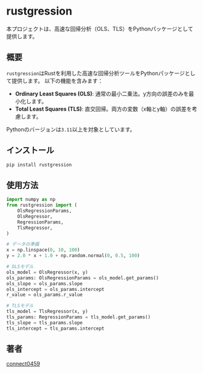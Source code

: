 # rustgression

本プロジェクトは、高速な回帰分析（OLS、TLS）をPythonパッケージとして提供します。

## 概要

`rustgression`はRustを利用した高速な回帰分析ツールをPythonパッケージとして提供します。
以下の機能を含みます：

- **Ordinary Least Squares (OLS)**: 通常の最小二乗法。y方向の誤差のみを最小化します。
- **Total Least Squares (TLS)**: 直交回帰。両方の変数（x軸とy軸）の誤差を考慮します。

Pythonのバージョンは`3.11`以上を対象としています。

## インストール

```bash
pip install rustgression
```

## 使用方法

```python
import numpy as np
from rustgression import (
    OlsRegressionParams,
    OlsRegressor,
    RegressionParams,
    TlsRegressor,
)

# データの準備
x = np.linspace(0, 10, 100)
y = 2.0 * x + 1.0 + np.random.normal(0, 0.5, 100)

# OLSモデル
ols_model = OlsRegressor(x, y)
ols_params: OlsRegressionParams = ols_model.get_params()
ols_slope = ols_params.slope
ols_intercept = ols_params.intercept
r_value = ols_params.r_value

# TLSモデル
tls_model = TlsRegressor(x, y)
tls_params: RegressionParams = tls_model.get_params()
tls_slope = tls_params.slope
tls_intercept = tls_params.intercept
```

## 著者

[connect0459](https://github.com/connect0459)
